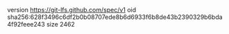 version https://git-lfs.github.com/spec/v1
oid sha256:628f3496c6df2b0b08707ede8b6d6933f6b8de43b2390329b6bda4f92feee243
size 2462
